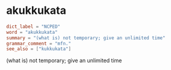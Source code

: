 # akukkukata

``` toml
dict_label = "NCPED"
word = "akukkukata"
summary = "(what is) not temporary; give an unlimited time"
grammar_comment = "mfn."
see_also = ["kukkukata"]
```

(what is) not temporary; give an unlimited time

